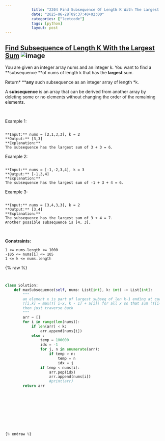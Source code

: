 ```yaml
---
            title: "2204 Find Subsequence Of Length K With The Largest Sum"
            date: "2025-06-28T09:37:40+02:00"
            categories: ["leetcode"]
            tags: [python]
            layout: post
---
```

            
## [Find Subsequence of Length K With the Largest Sum](https://leetcode.com/problems/find-subsequence-of-length-k-with-the-largest-sum) ![image](https://img.shields.io/badge/Difficulty-Easy-brightgreen)

You are given an integer array nums and an integer k. You want to find a **subsequence **of nums of length k that has the **largest** sum.

Return* ****any** such subsequence as an integer array of length *k.

A **subsequence** is an array that can be derived from another array by deleting some or no elements without changing the order of the remaining elements.

 

Example 1:

```

**Input:** nums = [2,1,3,3], k = 2
**Output:** [3,3]
**Explanation:**
The subsequence has the largest sum of 3 + 3 = 6.
```

Example 2:

```

**Input:** nums = [-1,-2,3,4], k = 3
**Output:** [-1,3,4]
**Explanation:** 
The subsequence has the largest sum of -1 + 3 + 4 = 6.

```

Example 3:

```

**Input:** nums = [3,4,3,3], k = 2
**Output:** [3,4]
**Explanation:**
The subsequence has the largest sum of 3 + 4 = 7. 
Another possible subsequence is [4, 3].

```

 

**Constraints:**

	1 <= nums.length <= 1000
	-105 <= nums[i] <= 105
	1 <= k <= nums.length

{% raw %}


````python


class Solution:
    def maxSubsequence(self, nums: List[int], k: int) -> List[int]:
        """
        an element x is part of largest subseq of len k-1 ending at curr - i
        T[i,k] = max(T[ i-x, k - 1] + a[i]) for all x so that sum (T[i-x], k-1)
        then just traverse back
        """
        arr = []
        for i in range(len(nums)):
            if len(arr) < k:
                arr.append(nums[i])
            else :
                temp = 100000
                idx = -1
                for j, n in enumerate(arr):
                    if temp > n:
                        temp = n
                        idx = j
                if temp < nums[i]:
                    arr.pop(idx)
                    arr.append(nums[i])
                    #print(arr)
        return arr



            
    





{% endraw %}
